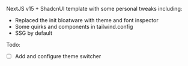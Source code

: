NextJS v15 + ShadcnUI template with some personal tweaks including:

- Replaced the init bloatware with theme and font inspector
- Some quirks and components in tailwind.config
- SSG by default

Todo:

- [ ] Add and configure theme switcher


